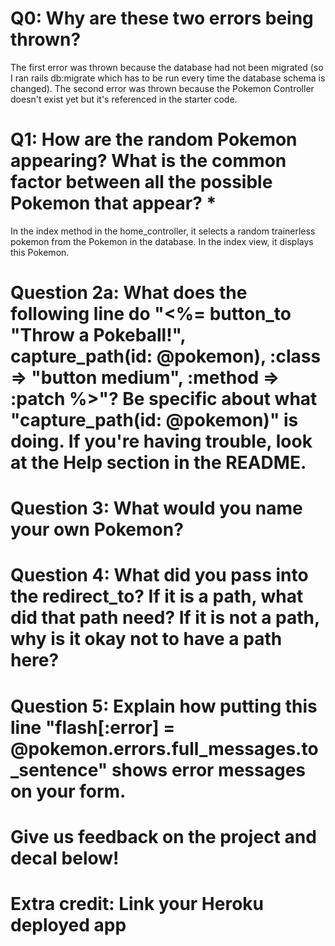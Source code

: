 # Q0: Why are these two errors being thrown?
The first error was thrown because the database had not been migrated (so I ran rails db:migrate which has to be run every time the database schema is changed). The second error was thrown because the Pokemon Controller doesn't exist yet but it's referenced in the starter code.

# Q1: How are the random Pokemon appearing? What is the common factor between all the possible Pokemon that appear? *
In the index method in the home_controller, it selects a random trainerless pokemon from the Pokemon in the database. In the index view, it displays this Pokemon.

# Question 2a: What does the following line do "<%= button_to "Throw a Pokeball!", capture_path(id: @pokemon), :class => "button medium", :method => :patch %>"? Be specific about what "capture_path(id: @pokemon)" is doing. If you're having trouble, look at the Help section in the README.

# Question 3: What would you name your own Pokemon?

# Question 4: What did you pass into the redirect_to? If it is a path, what did that path need? If it is not a path, why is it okay not to have a path here?

# Question 5: Explain how putting this line "flash[:error] = @pokemon.errors.full_messages.to_sentence" shows error messages on your form.

# Give us feedback on the project and decal below!

# Extra credit: Link your Heroku deployed app
